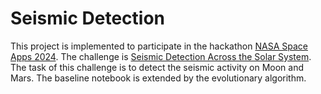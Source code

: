 # Seismic Detection

This project is implemented to participate in the hackathon [NASA Space Apps 2024](https://www.spaceappschallenge.org/nasa-space-apps-2024/). The challenge is [Seismic Detection Across the Solar System](https://www.spaceappschallenge.org/nasa-space-apps-2024/challenges/seismic-detection-across-the-solar-system/). The task of this challenge is to detect the seismic activity on Moon and Mars. The baseline notebook is extended by the evolutionary algorithm.
